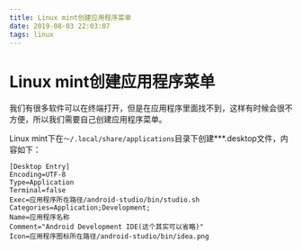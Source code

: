 ```yaml
---
title: Linux mint创建应用程序菜单
date: 2019-08-03 22:03:07
tags: linux
---
```


# Linux mint创建应用程序菜单

我们有很多软件可以在终端打开，但是在应用程序里面找不到，这样有时候会很不方便，所以我们需要自己创建应用程序菜单。

Linux mint下在`～/.local/share/applications`目录下创建***.desktop文件，内容如下：

```shell
[Desktop Entry]
Encoding=UTF-8
Type=Application
Terminal=false
Exec=应用程序所在路径/android-studio/bin/studio.sh
Categories=Application;Development;
Name=应用程序名称
Comment="Android Development IDE(这个其实可以省略)"
Icon=应用程序图标所在路径/android-studio/bin/idea.png
```
